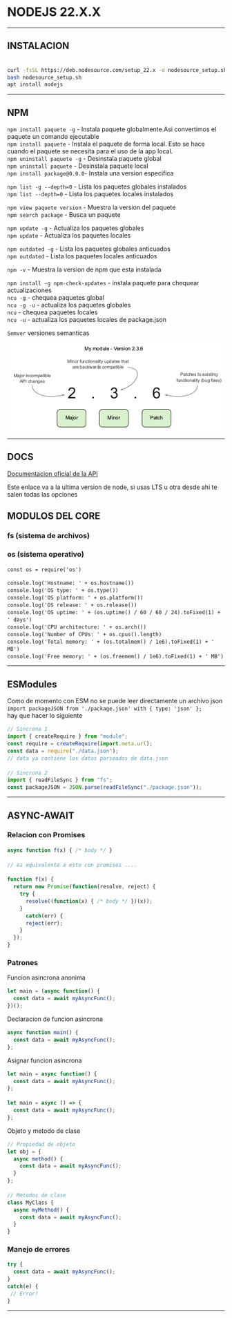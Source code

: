 # NODEJS 22.X.X

---

## INSTALACION

```sh

curl -fsSL https://deb.nodesource.com/setup_22.x -o nodesource_setup.sh
bash nodesource_setup.sh
apt install nodejs
```

---

## NPM

`npm install paquete -g` - Instala paquete globalmente.Asi convertimos el paquete un comando ejecutable      
`npm install paquete` - Instala el paquete de forma local. Esto se hace cuando el paquete se necesita para el uso de la app local.     
`npm uninstall paquete -g` - Desinstala paquete global  
`npm uninstall paquete` - Desinstala paquete local  
`npm install package@0.0.0`- Instala una version especifica   

`npm list -g --depth=0` - Lista los paquetes globales instalados  
`npm list --depth=0` - Lista los paquetes locales instalados  

`npm view paquete version` - Muestra la version del paquete  
`npm search package` - Busca un paquete  

`npm update -g` - Actualiza los paquetes globales     
`npm update` - Actualiza los paquetes locales  

`npm outdated -g` - Lista los paquetes globales anticuados    
`npm outdated` - Lista los paquetes locales anticuados  

`npm -v` - Muestra la version de npm que esta instalada  

`npm install -g npm-check-updates` - instala paquete para chequear actualizaciones  
`ncu -g` - chequea paquetes global     
`ncu -g -u` - actualiza los paquetes globales    
`ncu` - chequea paquetes locales  
`ncu -u` - actualiza los paquetes locales de package.json    

`Semver` versiones semanticas

![node](./_img/node/semver.png) 

---

## DOCS

[Documentacion oficial de la API](https://nodejs.org/docs/latest/api/)  

Este enlace va a la ultima version de node, si usas LTS u otra desde ahi te salen todas las opciones  
  

## MODULOS DEL CORE

### fs (sistema de archivos)

### os (sistema operativo)

`const os = require('os')`  

`console.log('Hostname: ' + os.hostname())`  
`console.log('OS type: ' + os.type())`  
`console.log('OS platform: ' + os.platform())`  
`console.log('OS release: ' + os.release())`  
`console.log('OS uptime: ' + (os.uptime() / 60 / 60 / 24).toFixed(1) + ' days')`  
`console.log('CPU architecture: ' + os.arch())`  
`console.log('Number of CPUs: ' + os.cpus().length)`  
`console.log('Total memory: ' + (os.totalmem() / 1e6).toFixed(1) + ' MB')`  
`console.log('Free memory: ' + (os.freemem() / 1e6).toFixed(1) + ' MB')` 

---

## ESModules  

Como de momento con ESM no se puede leer directamente un archivo json  
`import packageJSON from './package.json' with { type: 'json' };`  
hay que hacer lo siguiente

```js
// Sincrona 1
import { createRequire } from "module";
const require = createRequire(import.meta.url);
const data = require("./data.json");
// data ya contiene los datos parseados de data.json

// Sincrona 2
import { readFileSync } from "fs";
const packageJSON = JSON.parse(readFileSync("./package.json"));
```

---

## ASYNC-AWAIT  

### Relacion con Promises

```js
async function f(x) { /* body */ }

// es equivalente a esto con promises ....

function f(x) {
  return new Promise(function(resolve, reject) {
    try {
      resolve((function(x) { /* body */ })(x));
    }
      catch(err) {
      reject(err);
    }
  });
}
```

### Patrones

Funcion asincrona anonima

```js
let main = (async function() {
  const data = await myAsyncFunc();
})();
```

Declaracion de funcion asincrona

```js
async function main() {
  const data = await myAsyncFunc();
};
```

Asignar funcion asincrona

```js
let main = async function() {
  const data = await myAsyncFunc();
};

let main = async () => {
  const data = await myAsyncFunc();
};
```

Objeto y metodo de clase

```js
// Propiedad de objeto
let obj = {
  async method() {
    const data = await myAsyncFunc();
  }
};

// Metodos de clase
class MyClass {
  async myMethod() {
    const data = await myAsyncFunc();
  }
}
```

### Manejo de errores

```js
try {
  const data = await myAsyncFunc();
}
catch(e) {
 // Error!
}
```

---


